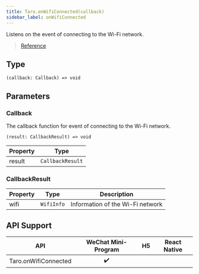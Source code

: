 ```yaml
---
title: Taro.onWifiConnected(callback)
sidebar_label: onWifiConnected
---
```


Listens on the event of connecting to the Wi-Fi network.

> [Reference](https://developers.weixin.qq.com/miniprogram/dev/api/device/wifi/wx.onWifiConnected.html)

## Type

```tsx
(callback: Callback) => void
```

## Parameters

### Callback

The callback function for event of connecting to the Wi-Fi network.

```tsx
(result: CallbackResult) => void
```

<table>
  <thead>
    <tr>
      <th>Property</th>
      <th>Type</th>
    </tr>
  </thead>
  <tbody>
    <tr>
      <td>result</td>
      <td><code>CallbackResult</code></td>
    </tr>
  </tbody>
</table>

### CallbackResult

<table>
  <thead>
    <tr>
      <th>Property</th>
      <th>Type</th>
      <th>Description</th>
    </tr>
  </thead>
  <tbody>
    <tr>
      <td>wifi</td>
      <td><code>WifiInfo</code></td>
      <td>Information of the Wi-Fi network</td>
    </tr>
  </tbody>
</table>

## API Support

|         API          | WeChat Mini-Program | H5 | React Native |
|:--------------------:|:-------------------:|:--:|:------------:|
| Taro.onWifiConnected |         ✔️          |    |              |
